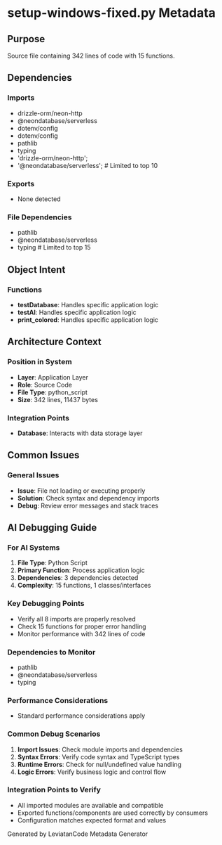 # setup-windows-fixed.py Metadata

## Purpose
Source file containing 342 lines of code with 15 functions.

## Dependencies

### Imports
- drizzle-orm/neon-http
- @neondatabase/serverless
- dotenv/config
- dotenv/config
- pathlib
- typing
- 'drizzle-orm/neon-http';
- '@neondatabase/serverless';  # Limited to top 10

### Exports
- None detected

### File Dependencies
- pathlib
- @neondatabase/serverless
- typing  # Limited to top 15

## Object Intent

### Functions
- **testDatabase**: Handles specific application logic
- **testAI**: Handles specific application logic
- **print_colored**: Handles specific application logic


## Architecture Context

### Position in System
- **Layer**: Application Layer
- **Role**: Source Code
- **File Type**: python_script
- **Size**: 342 lines, 11437 bytes

### Integration Points
- **Database**: Interacts with data storage layer

## Common Issues

### General Issues
- **Issue**: File not loading or executing properly
- **Solution**: Check syntax and dependency imports
- **Debug**: Review error messages and stack traces

## AI Debugging Guide

### For AI Systems
1. **File Type**: Python Script
2. **Primary Function**: Process application logic
3. **Dependencies**: 3 dependencies detected
4. **Complexity**: 15 functions, 1 classes/interfaces

### Key Debugging Points
- Verify all 8 imports are properly resolved
- Check 15 functions for proper error handling
- Monitor performance with 342 lines of code

### Dependencies to Monitor
- pathlib
- @neondatabase/serverless
- typing

### Performance Considerations
- Standard performance considerations apply

### Common Debug Scenarios
1. **Import Issues**: Check module imports and dependencies
2. **Syntax Errors**: Verify code syntax and TypeScript types
3. **Runtime Errors**: Check for null/undefined value handling
4. **Logic Errors**: Verify business logic and control flow

### Integration Points to Verify
- All imported modules are available and compatible
- Exported functions/components are used correctly by consumers
- Configuration matches expected format and values

Generated by LeviatanCode Metadata Generator
